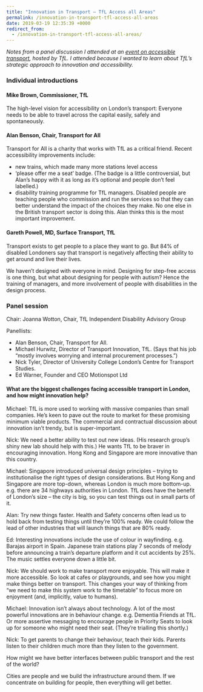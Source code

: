 ```yaml
---
title: "Innovation in Transport – TfL Access all Areas"
permalink: /innovation-in-transport-tfl-access-all-areas
date: 2019-03-19 12:35:39 +0000
redirect_from:
  - /innovation-in-transport-tfl-access-all-areas/
---
```


*Notes from a panel discussion I attended at an [event on accessible transport](http://www.cvent.com/events/access-all-areas-exhibition/event-summary-9df6731bbf964fe5b07d6a831bde4b99.aspx?intcmp=57621), hosted by TfL. I attended because I wanted to learn about TfL’s strategic approach to innovation and accessibility.*

### Individual introductions

#### Mike Brown, Commissioner, TfL

The high-level vision for accessibility on London’s transport: Everyone needs to be able to travel across the capital easily, safely and spontaneously.

#### Alan Benson, Chair, Transport for All

Transport for All is a charity that works with TfL as a critical friend. Recent accessibility improvements include:

- new trains, which made many more stations level access
- ‘please offer me a seat’ badge. (The badge is a little controversial, but Alan’s happy with it as long as it’s optional and people don’t feel labelled.)
- disability training programme for TfL managers. Disabled people are teaching people who commission and run the services so that they can better understand the impact of the choices they make. No one else in the British transport sector is doing this. Alan thinks this is the most important improvement.

#### Gareth Powell, MD, Surface Transport, TfL

Transport exists to get people to a place they want to go. But 84% of disabled Londoners say that transport is negatively affecting their ability to get around and live their lives.

We haven’t designed with everyone in mind. Designing for step-free access is one thing, but what about designing for people with autism? Hence the training of managers, and more involvement of people with disabilities in the design process.

### Panel session

Chair: Joanna Wotton, Chair, TfL Independent Disability Advisory Group

Panellists:

- Alan Benson, Chair, Transport for All.
- Michael Hurwitz, Director of Transport Innovation, TfL. (Says that his job “mostly involves worrying and internal procurement processes.”)
- Nick Tyler, Director of University College London’s Centre for Transport Studies.
- Ed Warner, Founder and CEO Motionspot Ltd

#### What are the biggest challenges facing accessible transport in London, and how might innovation help?

Michael: TfL is more used to working with massive companies than small companies. He’s keen to pave out the route to market for these promising minimum viable products. The commercial and contractual discussion about innovation isn’t trendy, but is super-important.

Nick: We need a better ability to test out new ideas. (His research group’s shiny new lab should help with this.) He wants TfL to be braver in encouraging innovation. Hong Kong and Singapore are more innovative than this country.

Michael: Singapore introduced universal design principles – trying to institutionalise the right types of design considerations. But Hong Kong and Singapore are more top-down, whereas London is much more bottom-up. e.g. there are 34 highways authorities in London. TfL does have the benefit of London’s size – the city is big, so you can test things out in small parts of it.

Alan: Try new things faster. Health and Safety concerns often lead us to hold back from testing things until they’re 100% ready. We could follow the lead of other industries that will launch things that are 80% ready.

Ed: Interesting innovations include the use of colour in wayfinding. e.g. Barajas airport in Spain. Japanese train stations play 7 seconds of melody before announcing a train’s departure platform and it cut accidents by 25%. The music settles everyone down a little bit.

Nick: We should work to make transport more enjoyable. This will make it more accessible. So look at cafes or playgrounds, and see how you might make things better on transport. This changes your way of thinking from “we need to make this system work to the timetable” to focus more on enjoyment (and, implicitly, value to humans).

Michael: Innovation isn’t always about technology. A lot of the most powerful innovations are in behaviour change. e.g. Dementia Friends at TfL. Or more assertive messaging to encourage people in Priority Seats to look up for someone who might need their seat. (They’re trialling this shortly.)

Nick: To get parents to change their behaviour, teach their kids. Parents listen to their children much more than they listen to the government.

How might we have better interfaces between public transport and the rest of the world?

Cities are people and we build the infrastructure around them. If we concentrate on building for people, then everything will get better.